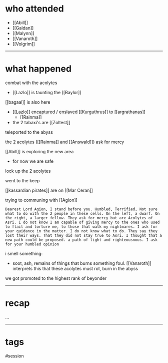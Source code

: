# who attended

- [[Abill]]
- [[Galdan]]
- [[Malynn]]
- [[Vanaroth]]
- [[Volgrim]]

---
# what happened

combat with the acolytes
- [[Lazlo]] is taunting the [[Baylor]]

[[bagaal]] is also here

- [[Lazlo]] encaptured / enslaved [[Kurguthrus]] to [[argrathanas]]
	- [[Rainma]]
- the 2 tabaxi's are [[Zoltest]]
 
teleported to the abyss

the 2 acolytes ([[Rainma]] and [[Answald]]) ask for mercy

[[Abill]] is exploring the new area
- for now we are safe

lock up the 2 acolytes

went to the keep

[[kassardian pirates]] are on [[Mar Ceran]]

trying to communing with [[Agion]]
```
Dearest Lord Agion, I stand before you. Humbled, Terrified, Not sure what to do with the 2 people in these cells. On the left, a dwarf. On the right, a larger fellow. They ask for mercy but are Acolytes of Asri. I do not know I am capable of giving mercy to the ones who used to flail and torture me, to those that walk my nightmares. I ask for your guidance in the matter. I do not know what to do. They say they lost their ways. That they did not stay true to Asri. I thought that a new path could be proposed. a path of light and righteousnous. I ask for your humbled opinion 
```
i smell something:
- soot, ash, remains of things that burns something foul. [[Vanaroth]] interprets this that these acolytes must rot, burn in the abyss

we got promoted to the highest rank of beyonder

---
# recap

...

---
# tags

#session